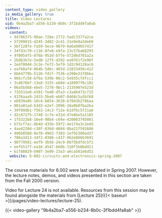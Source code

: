 ```yaml
---
content_type: video_gallery
is_media_gallery: true
title: Video Lectures
uid: 9b4a2ba7-a556-b234-8b0c-3f1bdd4fa8ab
videos:
  content:
  - 94706375-90ae-728e-2772-5adc3377a2ce
  - 57209815-d245-3d82-2c41-31e9e8a3de60
  - 5bf128fe-fa59-5ece-9879-0a6a90657417
  - 34fd3c70-c116-8fe8-e9fa-13c57bab8293
  - 4f0054f5-076b-953d-b7fe-572d6d701a2a
  - 2bdb3b7e-5ed0-12f5-d292-ea9761f2e98f
  - 2e470044-3c2e-fe72-5ef9-1d2c94128ac6
  - eaf60af4-064b-5d6c-465d-22833456c412
  - 6b64779b-5126-fd1f-7536-e398e31f8bba
  - 985cfc58-bf6a-539b-06c2-5e935cfdfcc1
  - 3cd676bf-13e8-3155-e604-a18997f6c102
  - 06a5b568-ebe5-7278-9bc1-2135907e523d
  - 735531e0-e501-fe40-dfa3-c3a46473c715
  - 4376aaa9-2433-5be8-eb07-0468c5a3bf68
  - eb939a96-10c4-b054-3638-b7043b2786aa
  - 001a01ad-b3d3-e2ef-2096-16a9b8fba2ba
  - 39f89db1-f563-14c3-f12e-b1dfbc5f21ab
  - d2c67275-1740-1c7e-e31d-d7e6be5a1185
  - 1f5322b8-16e4-98b4-c64e-420083745801
  - b73cf7ac-8b4d-d35b-59f2-4e1f4a3c2edd
  - 4aa4220d-c30f-836d-d684-8ba21f591686
  - 406b8588-8e78-4963-7303-1ef92300ad37
  - 786a3d13-34f2-0386-c437-9b2e866b3691
  - 90779581-eef9-3b56-24c9-0b75bdfdc5f2
  - eefb51ff-ea16-4547-b60b-310f1b8bdd11
  - b1f88029-b907-3e09-23a3-a6ca581e6d52
  website: 6-002-circuits-and-electronics-spring-2007
---
```


The course materials for 6.002 were last updated in Spring 2007. However, the lecture notes, demos, and videos presented in this section are taken from the Fall 2000 version.

Video for Lecture 24 is not available. Resources from this session may be found alongside the materials from [Lecture 25]({{< baseurl >}}/pages/video-lectures/lecture-25).

{{< video-gallery "9b4a2ba7-a556-b234-8b0c-3f1bdd4fa8ab" >}}

